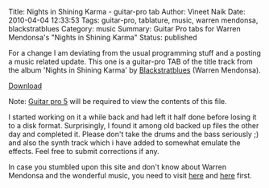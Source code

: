 Title: Nights in Shining Karma - guitar-pro tab
Author: Vineet Naik
Date: 2010-04-04 12:33:53
Tags: guitar-pro, tablature, music, warren mendonsa, blackstratblues
Category: music
Summary: Guitar Pro tabs for Warren Mendonsa's "Nights in Shining Karma"
Status: published

For a change I am deviating from the usual programming stuff and a
posting a music related update. This one is a guitar-pro TAB of the
title track from the album 'Nights in Shining Karma' by
[Blackstratblues](http://www.blackstratblues.com/) (Warren Mendonsa).

[Download](http://dl.dropbox.com/u/65344446/nights-in-shining-karma.zip)

Note: [Guitar pro 5](http://www.guitar-pro.com/en/index.php) will be
required to view the contents of this file.

I started working on it a while back and had left it half done before
losing it to a disk format. Surprisingly, I found it among old backed
up files the other day and completed it. Please don't take the drums
and the bass seriously ;) and also the synth track which i have added
to somewhat emulate the effects. Feel free to submit corrections if
any.

In case you stumbled upon this site and don't know about Warren
Mendonsa and the wonderful music, you need to visit
[here](http://www.blackstratblues.com/) and
[here](http://en.wikipedia.org/wiki/Blackstratblues) first.
